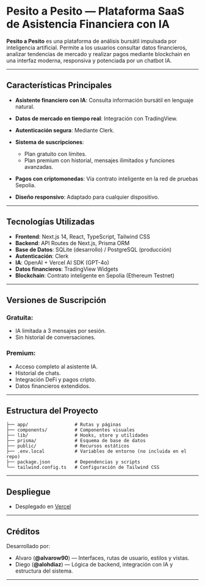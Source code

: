 # Pesito a Pesito — Plataforma SaaS de Asistencia Financiera con IA

**Pesito a Pesito** es una plataforma de análisis bursátil impulsada por inteligencia artificial. Permite a los usuarios consultar datos financieros, analizar tendencias de mercado y realizar pagos mediante blockchain en una interfaz moderna, responsiva y potenciada por un chatbot IA.

---

## Características Principales

* **Asistente financiero con IA**: Consulta información bursátil en lenguaje natural.
* **Datos de mercado en tiempo real**: Integración con TradingView.
* **Autenticación segura**: Mediante Clerk.
* **Sistema de suscripciones**:

  * Plan gratuito con límites.
  * Plan premium con historial, mensajes ilimitados y funciones avanzadas.
* **Pagos con criptomonedas**: Vía contrato inteligente en la red de pruebas Sepolia.
* **Diseño responsivo**: Adaptado para cualquier dispositivo.

---

##  Tecnologías Utilizadas

* **Frontend**: Next.js 14, React, TypeScript, Tailwind CSS
* **Backend**: API Routes de Next.js, Prisma ORM
* **Base de Datos**: SQLite (desarrollo) / PostgreSQL (producción)
* **Autenticación**: Clerk
* **IA**: OpenAI + Vercel AI SDK (GPT-4o)
* **Datos financieros**: TradingView Widgets
* **Blockchain**: Contrato inteligente en Sepolia (Ethereum Testnet)

---

## Versiones de Suscripción

### Gratuita:

* IA limitada a 3 mensajes por sesión.
* Sin historial de conversaciones.

### Premium:

* Acceso completo al asistente IA.
* Historial de chats.
* Integración DeFi y pagos cripto.
* Datos financieros extendidos.

---

## Estructura del Proyecto

```
├── app/                 # Rutas y páginas
├── components/          # Componentes visuales
├── lib/                 # Hooks, store y utilidades
├── prisma/              # Esquema de base de datos
├── public/              # Recursos estáticos
├── .env.local           # Variables de entorno (no incluida en el repo)
├── package.json         # Dependencias y scripts
└── tailwind.config.ts   # Configuración de Tailwind CSS
```

---

## Despliegue

* Desplegado en [Vercel](https://vercel.com)
---

## Créditos

Desarrollado por:

* Alvaro (**@alvarow90**) — Interfaces, rutas de usuario, estilos y vistas.
* Diego (**@alohdiaz**) — Lógica de backend, integración con IA y estructura del sistema.

---